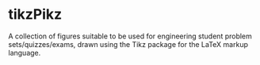 # tikzPikz

A collection of figures suitable to be used for engineering student problem sets/quizzes/exams, drawn using the Tikz package for the LaTeX markup language.